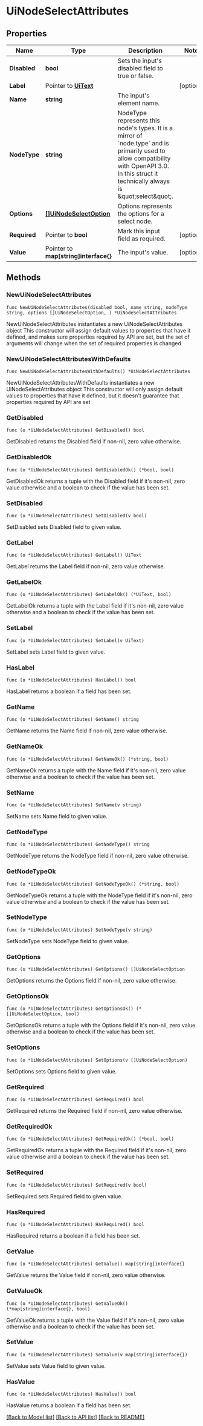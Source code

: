 # UiNodeSelectAttributes

## Properties

Name | Type | Description | Notes
------------ | ------------- | ------------- | -------------
**Disabled** | **bool** | Sets the input&#39;s disabled field to true or false. | 
**Label** | Pointer to [**UiText**](UiText.md) |  | [optional] 
**Name** | **string** | The input&#39;s element name. | 
**NodeType** | **string** | NodeType represents this node&#39;s types. It is a mirror of &#x60;node.type&#x60; and is primarily used to allow compatibility with OpenAPI 3.0.  In this struct it technically always is \&quot;select\&quot;. | 
**Options** | [**[]UiNodeSelectOption**](UiNodeSelectOption.md) | Options represents the options for a select node. | 
**Required** | Pointer to **bool** | Mark this input field as required. | [optional] 
**Value** | Pointer to **map[string]interface{}** | The input&#39;s value. | [optional] 

## Methods

### NewUiNodeSelectAttributes

`func NewUiNodeSelectAttributes(disabled bool, name string, nodeType string, options []UiNodeSelectOption, ) *UiNodeSelectAttributes`

NewUiNodeSelectAttributes instantiates a new UiNodeSelectAttributes object
This constructor will assign default values to properties that have it defined,
and makes sure properties required by API are set, but the set of arguments
will change when the set of required properties is changed

### NewUiNodeSelectAttributesWithDefaults

`func NewUiNodeSelectAttributesWithDefaults() *UiNodeSelectAttributes`

NewUiNodeSelectAttributesWithDefaults instantiates a new UiNodeSelectAttributes object
This constructor will only assign default values to properties that have it defined,
but it doesn't guarantee that properties required by API are set

### GetDisabled

`func (o *UiNodeSelectAttributes) GetDisabled() bool`

GetDisabled returns the Disabled field if non-nil, zero value otherwise.

### GetDisabledOk

`func (o *UiNodeSelectAttributes) GetDisabledOk() (*bool, bool)`

GetDisabledOk returns a tuple with the Disabled field if it's non-nil, zero value otherwise
and a boolean to check if the value has been set.

### SetDisabled

`func (o *UiNodeSelectAttributes) SetDisabled(v bool)`

SetDisabled sets Disabled field to given value.


### GetLabel

`func (o *UiNodeSelectAttributes) GetLabel() UiText`

GetLabel returns the Label field if non-nil, zero value otherwise.

### GetLabelOk

`func (o *UiNodeSelectAttributes) GetLabelOk() (*UiText, bool)`

GetLabelOk returns a tuple with the Label field if it's non-nil, zero value otherwise
and a boolean to check if the value has been set.

### SetLabel

`func (o *UiNodeSelectAttributes) SetLabel(v UiText)`

SetLabel sets Label field to given value.

### HasLabel

`func (o *UiNodeSelectAttributes) HasLabel() bool`

HasLabel returns a boolean if a field has been set.

### GetName

`func (o *UiNodeSelectAttributes) GetName() string`

GetName returns the Name field if non-nil, zero value otherwise.

### GetNameOk

`func (o *UiNodeSelectAttributes) GetNameOk() (*string, bool)`

GetNameOk returns a tuple with the Name field if it's non-nil, zero value otherwise
and a boolean to check if the value has been set.

### SetName

`func (o *UiNodeSelectAttributes) SetName(v string)`

SetName sets Name field to given value.


### GetNodeType

`func (o *UiNodeSelectAttributes) GetNodeType() string`

GetNodeType returns the NodeType field if non-nil, zero value otherwise.

### GetNodeTypeOk

`func (o *UiNodeSelectAttributes) GetNodeTypeOk() (*string, bool)`

GetNodeTypeOk returns a tuple with the NodeType field if it's non-nil, zero value otherwise
and a boolean to check if the value has been set.

### SetNodeType

`func (o *UiNodeSelectAttributes) SetNodeType(v string)`

SetNodeType sets NodeType field to given value.


### GetOptions

`func (o *UiNodeSelectAttributes) GetOptions() []UiNodeSelectOption`

GetOptions returns the Options field if non-nil, zero value otherwise.

### GetOptionsOk

`func (o *UiNodeSelectAttributes) GetOptionsOk() (*[]UiNodeSelectOption, bool)`

GetOptionsOk returns a tuple with the Options field if it's non-nil, zero value otherwise
and a boolean to check if the value has been set.

### SetOptions

`func (o *UiNodeSelectAttributes) SetOptions(v []UiNodeSelectOption)`

SetOptions sets Options field to given value.


### GetRequired

`func (o *UiNodeSelectAttributes) GetRequired() bool`

GetRequired returns the Required field if non-nil, zero value otherwise.

### GetRequiredOk

`func (o *UiNodeSelectAttributes) GetRequiredOk() (*bool, bool)`

GetRequiredOk returns a tuple with the Required field if it's non-nil, zero value otherwise
and a boolean to check if the value has been set.

### SetRequired

`func (o *UiNodeSelectAttributes) SetRequired(v bool)`

SetRequired sets Required field to given value.

### HasRequired

`func (o *UiNodeSelectAttributes) HasRequired() bool`

HasRequired returns a boolean if a field has been set.

### GetValue

`func (o *UiNodeSelectAttributes) GetValue() map[string]interface{}`

GetValue returns the Value field if non-nil, zero value otherwise.

### GetValueOk

`func (o *UiNodeSelectAttributes) GetValueOk() (*map[string]interface{}, bool)`

GetValueOk returns a tuple with the Value field if it's non-nil, zero value otherwise
and a boolean to check if the value has been set.

### SetValue

`func (o *UiNodeSelectAttributes) SetValue(v map[string]interface{})`

SetValue sets Value field to given value.

### HasValue

`func (o *UiNodeSelectAttributes) HasValue() bool`

HasValue returns a boolean if a field has been set.


[[Back to Model list]](../README.md#documentation-for-models) [[Back to API list]](../README.md#documentation-for-api-endpoints) [[Back to README]](../README.md)


